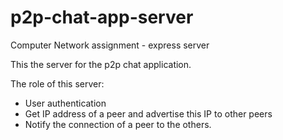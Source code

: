 # p2p-chat-app-server
Computer Network assignment - express server

This the server for the p2p chat application. 

The role of this server:
- User authentication
- Get IP address of a peer and advertise this IP to other peers
- Notify the connection of a peer to the others.
